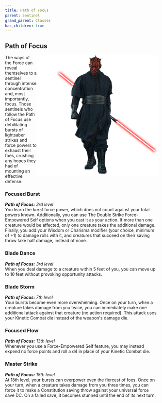 ```yaml
---
title: Path of Focus
parent: Sentinel
grand_parent: Classes
has_children: true
---
```


## Path of Focus

<img src='../../../../zzImages/Classes/sentinel_focus.png' style='float:right; width:400px;'>

The ways of the Force can reveal themselves to a sentinel through intense concentration and, most importantly, focus. Those sentinels who follow the Path of Focus use debilitating bursts of lightsaber strikes and force powers to exhaust their foes, crushing any hopes they had of mounting an effective defense.

### Focused Burst
_**Path of Focus:** 3rd level_<br>
You learn the *burst* force power, which does not count against your total powers known. Additionally, you can use The Double Strike Force-Empowered Self options when you cast it as your action. If more than one creature would be affected, only one creature takes the additional damage. Finally, you add your Wisdom or Charisma modifier (your choice, minimum of +1) to damage rolls with it, and creatures that succeed on their saving throw take half damage, instead of none.

### Blade Dance
_**Path of Focus:** 3rd level_<br>
When you deal damage to a creature within 5 feet of you, you can move up to 10 feet without provoking opportunity attacks.

### Blade Storm
_**Path of Focus:** 7th level_<br>
Your bursts become even more overwhelming. Once on your turn, when a creature takes damage from you twice, you can immediately make one additional attack against that creature (no action required). This attack uses your Kinetic Combat die instead of the weapon's damage die.

### Focused Flow
_**Path of Focus:** 13th level_<br>
Whenever you use a Force-Empowered Self feature, you may instead expend no force points and roll a d4 in place of your Kinetic Combat die.

### Master Strike
_**Path of Focus:** 18th level_<br>
At 18th level, your bursts can overpower even the fiercest of foes. Once on your turn, when a creature takes damage from you three times, you can force it to make a Constitution saving throw against your universal force save DC. On a failed save, it becomes stunned until the end of its next turn.
